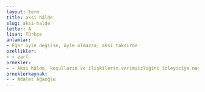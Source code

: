 ```yaml
---
layout: term
title: aksi hâlde
slug: aksi-halde
letter: A
lisan: Türkçe
anlamlar:
- Eğer öyle değilse, öyle olmazsa; aksi takdirde
ozellikler:
- - zarf
ornekler:
- - Aksi hâlde, koşulların ve ilişkilerin verimsizliğini izleyiciye nasıl algılatırız?
orneklerkaynak:
- - Adalet Ağaoğlu
---
```

